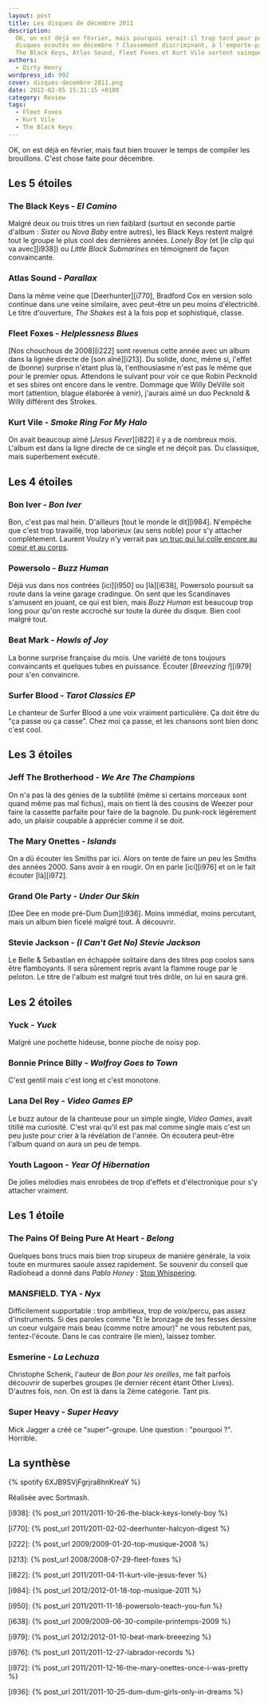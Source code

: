 ```yaml
---
layout: post
title: Les disques de décembre 2011
description:
  OK, on est déjà en février, mais pourquoi serait-il trop tard pour parler des
  disques écoutés en décembre ? Classement discriminant, à l'emporte-pièce, dont
  The Black Keys, Atlas Sound, Fleet Foxes et Kurt Vile sortent vainqueurs.
authors:
  - Dirty Henry
wordpress_id: 992
cover: disques-decembre-2011.png
date: 2012-02-05 15:31:15 +0100
category: Review
tags:
  - Fleet Foxes
  - Kurt Vile
  - The Black Keys
---
```


OK, on est déjà en février, mais faut bien trouver le temps de compiler les
brouillons. C'est chose faite pour décembre.

## Les 5 étoiles

### The Black Keys - _El Camino_

Malgré deux ou trois titres un rien faiblard (surtout en seconde partie
d'album : _Sister_ ou _Nova Baby_ entre autres), les Black Keys restent malgré
tout le groupe le plus cool des dernières années. _Lonely Boy_ (et [le clip qui
va avec][i938]) ou _Little Black Submarines_ en témoignent de façon
convaincante.

### Atlas Sound - _Parallax_

Dans la même veine que [Deerhunter][i770], Bradford Cox en version solo continue
dans une veine similaire, avec peut-être un peu moins d'électricité. Le titre
d'ouverture, _The Shakes_ est à la fois pop et sophistiqué, classe.

### Fleet Foxes - _Helplessness Blues_

[Nos chouchous de 2008][i222] sont revenus cette année avec un album dans la
lignée directe de [son aîné][i213]. Du solide, donc, même si, l'effet de (bonne)
surprise n'étant plus là, l'enthousiasme n'est pas le même que pour le premier
opus. Attendons le suivant pour voir ce que Robin Pecknold et ses sbires ont
encore dans le ventre. Dommage que Willy DeVille soit mort (attention, blague
élaborée à venir), j'aurais aimé un duo Pecknold & Willy différent des Strokes.

### Kurt Vile - _Smoke Ring For My Halo_

On avait beaucoup aimé [_Jesus Fever_][i822] il y a de nombreux mois. L'album
est dans la ligne directe de ce single et ne déçoit pas. Du classique, mais
superbement exécuté.

## Les 4 étoiles

### Bon Iver - _Bon Iver_

Bon, c'est pas mal hein. D'ailleurs [tout le monde le dit][i984]. N'empêche que
c'est trop travaillé, trop laborieux (au sens noble) pour s'y attacher
complètement. Laurent Voulzy n'y verrait pas
[un truc qui lui colle encore au coeur et au corps](http://www.youtube.com/watch?v=n9cOf8Qv8ts).

### Powersolo - _Buzz Human_

Déjà vus dans nos contrées [ici][i950] ou [là][i638], Powersolo poursuit sa
route dans la veine garage cradingue. On sent que les Scandinaves s'amusent en
jouant, ce qui est bien, mais _Buzz Human_ est beaucoup trop long pour qu'on
reste accroché sur toute la durée du disque. Bien cool malgré tout.

### Beat Mark - _Howls of Joy_

La bonne surprise française du mois. Une variété de tons toujours convaincants
et quelques tubes en puissance. Écouter [_Breeezing !_][i979] pour s'en
convaincre.

### Surfer Blood - _Tarot Classics EP_

Le chanteur de Surfer Blood a une voix vraiment particulière. Ça doit être du
"ça passe ou ça casse". Chez moi ça passe, et les chansons sont bien donc c'est
cool.

## Les 3 étoiles

### Jeff The Brotherhood - _We Are The Champions_

On n'a pas là des génies de la subtilité (même si certains morceaux sont quand
même pas mal fichus), mais on tient là des cousins de Weezer pour faire la
cassette parfaite pour faire de la bagnole. Du punk-rock légèrement ado, un
plaisir coupable à apprécier comme il se doit.

### The Mary Onettes - _Islands_

On a dû écouter les Smiths par ici. Alors on tente de faire un peu les Smiths
des années 2000. Sans avoir à en rougir. On en parle [ici][i976] et on le fait
écouter [là][i972].

### Grand Ole Party - _Under Our Skin_

[Dee Dee en mode pré-Dum Dum][i936]. Moins immédiat, moins percutant, mais un
album bien ficelé malgré tout. À découvrir.

### Stevie Jackson - _(I Can't Get No) Stevie Jackson_

Le Belle & Sebastian en échappée solitaire dans des titres pop coolos sans être
flamboyants. Il sera sûrement repris avant la flamme rouge par le peloton. Le
titre de l'album est malgré tout très drôle, on lui en saura gré.

## Les 2 étoiles

### Yuck - _Yuck_

Malgré une pochette hideuse, bonne pioche de noisy pop.

### Bonnie Prince Billy - _Wolfroy Goes to Town_

C'est gentil mais c'est long et c'est monotone.

### Lana Del Rey - _Video Games EP_

Le buzz autour de la chanteuse pour un simple single, _Video Games_, avait
titillé ma curiosité. C'est vrai qu'il est pas mal comme single mais c'est un
peu juste pour crier à la révélation de l'année. On écoutera peut-être l'album
quand on aura un peu de temps.

### Youth Lagoon - _Year Of Hibernation_

De jolies mélodies mais enrobées de trop d'effets et d'électronique pour s'y
attacher vraiment.

## Les 1 étoile

### The Pains Of Being Pure At Heart - _Belong_

Quelques bons trucs mais bien trop sirupeux de manière générale, la voix toute
en murmures saoule assez rapidement. Se souvenir du conseil que Radiohead a
donné dans *Pablo Honey* : [Stop Whispering](http://youtu.be/k2WG_0-CgYA).

### MANSFIELD. TYA - _Nyx_

Difficilement supportable : trop ambitieux, trop de voix/percu, pas assez
d'instruments. Si des paroles comme "Et le bronzage de tes fesses dessine un
coeur vulgaire mais beau (comme notre amour)" ne vous rebutent pas,
tentez-l'écoute. Dans le cas contraire (le mien), laissez tomber.

### Esmerine - _La Lechuza_

Christophe Schenk, l'auteur de _Bon pour les oreilles_, me fait parfois
découvrir de superbes groupes (le dernier récent étant Other Lives). D'autres
fois, non. On est là dans la 2ème catégorie. Tant pis.

### Super Heavy - _Super Heavy_

Mick Jagger a créé ce "super"-groupe. Une question : "pourquoi ?". Horrible.

## La synthèse

{% spotify 6XJB9SVjFgrjra8hnKreaY %}

Réalisée avec Sortmash.

[i938]: {% post_url 2011/2011-10-26-the-black-keys-lonely-boy %}

[i770]: {% post_url 2011/2011-02-02-deerhunter-halcyon-digest %}

[i222]: {% post_url 2009/2009-01-20-top-musique-2008 %}

[i213]: {% post_url 2008/2008-07-29-fleet-foxes %}

[i822]: {% post_url 2011/2011-04-11-kurt-vile-jesus-fever %}

[i984]: {% post_url 2012/2012-01-18-top-musique-2011 %}

[i950]: {% post_url 2011/2011-11-18-powersolo-teach-you-fun %}

[i638]: {% post_url 2009/2009-06-30-compile-printemps-2009 %}

[i979]: {% post_url 2012/2012-01-10-beat-mark-breeezing %}

[i976]: {% post_url 2011/2011-12-27-labrador-records %}

[i972]: {% post_url 2011/2011-12-16-the-mary-onettes-once-i-was-pretty %}

[i936]: {% post_url 2011/2011-10-25-dum-dum-girls-only-in-dreams %}
